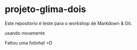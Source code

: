 # projeto-glima-dois

Este repositorio é teste para o workshop de Markdown & Git. 

usando novamente

Faltou uma fotinha! =D
